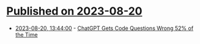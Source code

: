 # [Published on 2023-08-20](index.md)

* [2023-08-20, 13:44:00](https://soylentnews.org/article.pl?sid=23/08/19/237248&from=rss) - [ChatGPT Gets Code Questions Wrong 52% of the Time](https://soylentnews.org/article.pl?sid=23/08/19/237248&from=rss)
